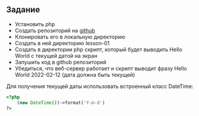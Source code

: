 ## Задание

- Установить php
- Создать репозиторий на [github](https://github.com)
- Клонировать его в локальную директорию
- Создать в ней директорию lesson-01
- Создать в директории php скрипт, который будет выводить Hello World с текущей датой на экран
- Запушить код в github репозиторий
- Убедиться, что веб-сервер работает и скрипт выводит фразу Hello World 2022-02-12 (дата должна быть текущей)

Для получения текущей даты использовать встроенный класс DateTime:
```php
<?php 
    (new DateTime())->format('Y-m-d') 
?>   
```